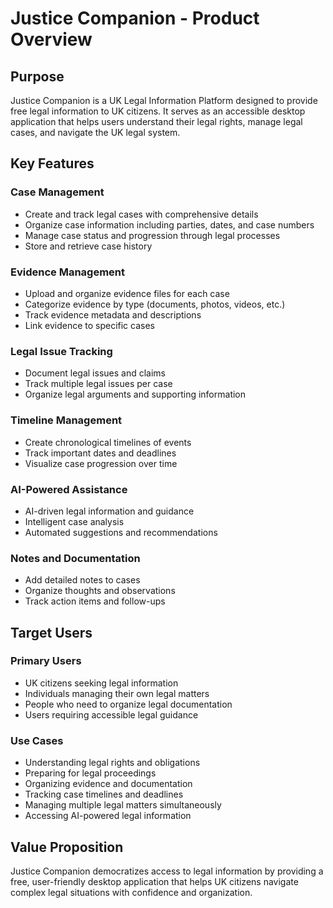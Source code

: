 # Justice Companion - Product Overview

## Purpose
Justice Companion is a UK Legal Information Platform designed to provide free legal information to UK citizens. It serves as an accessible desktop application that helps users understand their legal rights, manage legal cases, and navigate the UK legal system.

## Key Features

### Case Management
- Create and track legal cases with comprehensive details
- Organize case information including parties, dates, and case numbers
- Manage case status and progression through legal processes
- Store and retrieve case history

### Evidence Management
- Upload and organize evidence files for each case
- Categorize evidence by type (documents, photos, videos, etc.)
- Track evidence metadata and descriptions
- Link evidence to specific cases

### Legal Issue Tracking
- Document legal issues and claims
- Track multiple legal issues per case
- Organize legal arguments and supporting information

### Timeline Management
- Create chronological timelines of events
- Track important dates and deadlines
- Visualize case progression over time

### AI-Powered Assistance
- AI-driven legal information and guidance
- Intelligent case analysis
- Automated suggestions and recommendations

### Notes and Documentation
- Add detailed notes to cases
- Organize thoughts and observations
- Track action items and follow-ups

## Target Users

### Primary Users
- UK citizens seeking legal information
- Individuals managing their own legal matters
- People who need to organize legal documentation
- Users requiring accessible legal guidance

### Use Cases
- Understanding legal rights and obligations
- Preparing for legal proceedings
- Organizing evidence and documentation
- Tracking case timelines and deadlines
- Managing multiple legal matters simultaneously
- Accessing AI-powered legal information

## Value Proposition
Justice Companion democratizes access to legal information by providing a free, user-friendly desktop application that helps UK citizens navigate complex legal situations with confidence and organization.
